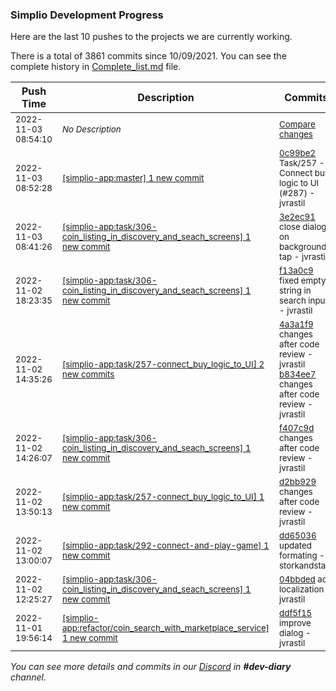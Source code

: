 
### Simplio Development Progress

Here are the last 10 pushes to the projects we are currently working.

There is a total of 3861 commits since 10/09/2021. You can see the complete history in
 [Complete_list.md](Complete_list.md) file.

| Push Time | Description | Commits |
| --- | --- | --- |
| <sub>2022-11-03 08:54:10</sub> | <sub>_No Description_</sub> | <sub>[Compare changes](https://github.com/SimplioOfficial/simplio-app/compare/3e2ec91741a8...be4cce5517e2)</sub> |
| <sub>2022-11-03 08:52:28</sub> | <sub>[[simplio-app:master] 1 new commit](https://github.com/SimplioOfficial/simplio-app/commit/0c99be22539969416f2cc52c997c56e9c3703fbb)</sub> | <sub>[0c99be2](https://github.com/SimplioOfficial/simplio-app/commit/0c99be22539969416f2cc52c997c56e9c3703fbb) Task/257 - Connect buy logic to UI (#287) - jvrastil</sub> |
| <sub>2022-11-03 08:41:26</sub> | <sub>[[simplio-app:task/306\-coin\_listing\_in\_discovery\_and\_seach\_screens] 1 new commit](https://github.com/SimplioOfficial/simplio-app/commit/3e2ec91741a84a92820f6e3992e39b62b40caa74)</sub> | <sub>[3e2ec91](https://github.com/SimplioOfficial/simplio-app/commit/3e2ec91741a84a92820f6e3992e39b62b40caa74) close dialog on background tap - jvrastil</sub> |
| <sub>2022-11-02 18:23:35</sub> | <sub>[[simplio-app:task/306\-coin\_listing\_in\_discovery\_and\_seach\_screens] 1 new commit](https://github.com/SimplioOfficial/simplio-app/commit/f13a0c9a19c0ea9f654ce7eb558e3e15f265404e)</sub> | <sub>[f13a0c9](https://github.com/SimplioOfficial/simplio-app/commit/f13a0c9a19c0ea9f654ce7eb558e3e15f265404e) fixed empty string in search input - jvrastil</sub> |
| <sub>2022-11-02 14:35:26</sub> | <sub>[[simplio-app:task/257\-connect\_buy\_logic\_to\_UI] 2 new commits](https://github.com/SimplioOfficial/simplio-app/compare/d2bb92959899...b834ee759fb3)</sub> | <sub>[4a3a1f9](https://github.com/SimplioOfficial/simplio-app/commit/4a3a1f9a3162af21576773e9e78ae25abc52a859) changes after code review - jvrastil<br>[b834ee7](https://github.com/SimplioOfficial/simplio-app/commit/b834ee759fb301215d15b4abde62723a4dc4da3c) changes after code review - jvrastil</sub> |
| <sub>2022-11-02 14:26:07</sub> | <sub>[[simplio-app:task/306\-coin\_listing\_in\_discovery\_and\_seach\_screens] 1 new commit](https://github.com/SimplioOfficial/simplio-app/commit/f407c9d47c076e58946e5e5109f50a7c7bc04e49)</sub> | <sub>[f407c9d](https://github.com/SimplioOfficial/simplio-app/commit/f407c9d47c076e58946e5e5109f50a7c7bc04e49) changes after code review - jvrastil</sub> |
| <sub>2022-11-02 13:50:13</sub> | <sub>[[simplio-app:task/257\-connect\_buy\_logic\_to\_UI] 1 new commit](https://github.com/SimplioOfficial/simplio-app/commit/d2bb929598992889acee8b768cec5b7ca70acc5d)</sub> | <sub>[d2bb929](https://github.com/SimplioOfficial/simplio-app/commit/d2bb929598992889acee8b768cec5b7ca70acc5d) changes after code review - jvrastil</sub> |
| <sub>2022-11-02 13:00:07</sub> | <sub>[[simplio-app:task/292\-connect\-and\-play\-game] 1 new commit](https://github.com/SimplioOfficial/simplio-app/commit/dd650362c5e953a188a87e319c43a5d82b29ecb2)</sub> | <sub>[dd65036](https://github.com/SimplioOfficial/simplio-app/commit/dd650362c5e953a188a87e319c43a5d82b29ecb2) updated formating - storkandstars</sub> |
| <sub>2022-11-02 12:25:27</sub> | <sub>[[simplio-app:task/306\-coin\_listing\_in\_discovery\_and\_seach\_screens] 1 new commit](https://github.com/SimplioOfficial/simplio-app/commit/04bbded2e9db6e6f1036c72a3b3dc265bad660f0)</sub> | <sub>[04bbded](https://github.com/SimplioOfficial/simplio-app/commit/04bbded2e9db6e6f1036c72a3b3dc265bad660f0) add localization - jvrastil</sub> |
| <sub>2022-11-01 19:56:14</sub> | <sub>[[simplio-app:refactor/coin\_search\_with\_marketplace\_service] 1 new commit](https://github.com/SimplioOfficial/simplio-app/commit/ddf5f15e24122a6c6a478c7792d0fe301759df38)</sub> | <sub>[ddf5f15](https://github.com/SimplioOfficial/simplio-app/commit/ddf5f15e24122a6c6a478c7792d0fe301759df38) improve dialog - jvrastil</sub> |

_You can see more details and commits in our [Discord](https://discord.gg/aKhjuwZmdP) in **#dev-diary** channel._
